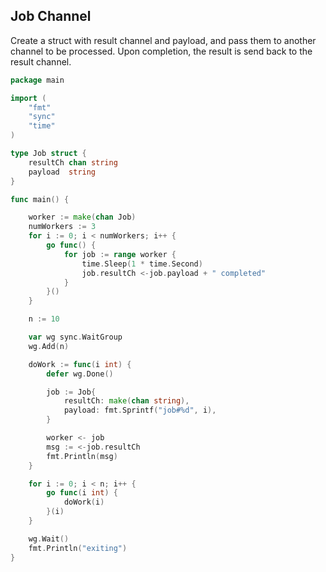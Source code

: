 ## Job Channel

Create a struct with result channel and payload, and pass them to another channel to be processed. Upon completion, the result is send back to the result channel.

```go
package main

import (
	"fmt"
	"sync"
	"time"
)

type Job struct {
	resultCh chan string
	payload  string
}

func main() {

	worker := make(chan Job)
	numWorkers := 3
	for i := 0; i < numWorkers; i++ {
		go func() {
			for job := range worker {
				time.Sleep(1 * time.Second)
				job.resultCh <-job.payload + " completed"
			}
		}()
	}

	n := 10

	var wg sync.WaitGroup
	wg.Add(n)

	doWork := func(i int) {
		defer wg.Done()

		job := Job{
			resultCh: make(chan string), 
			payload: fmt.Sprintf("job#%d", i),
		}

		worker <- job
		msg := <-job.resultCh
		fmt.Println(msg)
	}

	for i := 0; i < n; i++ {
		go func(i int) {
			doWork(i)
		}(i)
	}

	wg.Wait()
	fmt.Println("exiting")
}
```
